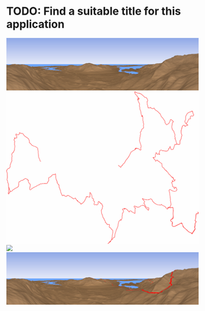 # TODO: Find a suitable title for this application

![](preview/preview-height.png)
![](preview/preview-hike-route.png)
![](preview/preview-hike-birds-eye.png)
![](preview/preview-hike.png)
